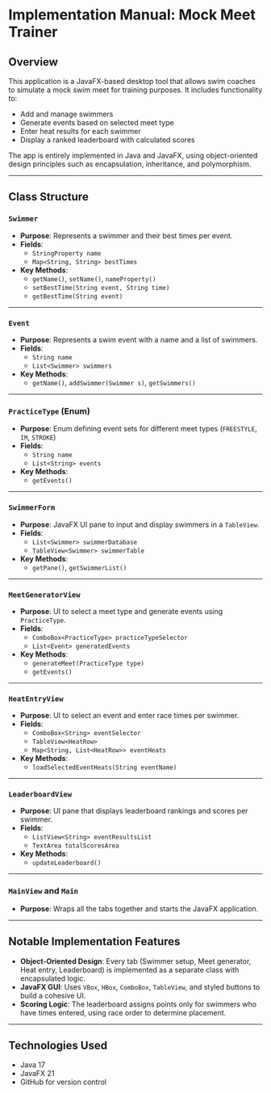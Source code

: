 # Implementation Manual: Mock Meet Trainer

## Overview

This application is a JavaFX-based desktop tool that allows swim coaches to simulate a mock swim meet for training purposes. It includes functionality to:
- Add and manage swimmers
- Generate events based on selected meet type
- Enter heat results for each swimmer
- Display a ranked leaderboard with calculated scores

The app is entirely implemented in Java and JavaFX, using object-oriented design principles such as encapsulation, inheritance, and polymorphism.

---

## Class Structure

### `Swimmer`
- **Purpose**: Represents a swimmer and their best times per event.
- **Fields**:
  - `StringProperty name`
  - `Map<String, String> bestTimes`
- **Key Methods**:
  - `getName()`, `setName()`, `nameProperty()`
  - `setBestTime(String event, String time)`
  - `getBestTime(String event)`

---

### `Event`
- **Purpose**: Represents a swim event with a name and a list of swimmers.
- **Fields**:
  - `String name`
  - `List<Swimmer> swimmers`
- **Key Methods**:
  - `getName()`, `addSwimmer(Swimmer s)`, `getSwimmers()`

---

### `PracticeType` (Enum)
- **Purpose**: Enum defining event sets for different meet types (`FREESTYLE`, `IM`, `STROKE`)
- **Fields**:
  - `String name`
  - `List<String> events`
- **Key Methods**:
  - `getEvents()`

---

### `SwimmerForm`
- **Purpose**: JavaFX UI pane to input and display swimmers in a `TableView`.
- **Fields**:
  - `List<Swimmer> swimmerDatabase`
  - `TableView<Swimmer> swimmerTable`
- **Key Methods**:
  - `getPane()`, `getSwimmerList()`

---

### `MeetGeneratorView`
- **Purpose**: UI to select a meet type and generate events using `PracticeType`.
- **Fields**:
  - `ComboBox<PracticeType> practiceTypeSelector`
  - `List<Event> generatedEvents`
- **Key Methods**:
  - `generateMeet(PracticeType type)`
  - `getEvents()`

---

### `HeatEntryView`
- **Purpose**: UI to select an event and enter race times per swimmer.
- **Fields**:
  - `ComboBox<String> eventSelector`
  - `TableView<HeatRow>`
  - `Map<String, List<HeatRow>> eventHeats`
- **Key Methods**:
  - `loadSelectedEventHeats(String eventName)`

---

### `LeaderboardView`
- **Purpose**: UI pane that displays leaderboard rankings and scores per swimmer.
- **Fields**:
  - `ListView<String> eventResultsList`
  - `TextArea totalScoresArea`
- **Key Methods**:
  - `updateLeaderboard()`

---

### `MainView` and `Main`
- **Purpose**: Wraps all the tabs together and starts the JavaFX application.

---

## Notable Implementation Features

- **Object-Oriented Design**: Every tab (Swimmer setup, Meet generator, Heat entry, Leaderboard) is implemented as a separate class with encapsulated logic.
- **JavaFX GUI**: Uses `VBox`, `HBox`, `ComboBox`, `TableView`, and styled buttons to build a cohesive UI.
- **Scoring Logic**: The leaderboard assigns points only for swimmers who have times entered, using race order to determine placement.

---

## Technologies Used

- Java 17
- JavaFX 21
- GitHub for version control
